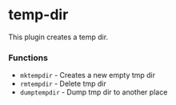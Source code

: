 #  temp-dir

This plugin creates a temp dir.

###  Functions

* `mktempdir` - Creates a new empty tmp dir
* `rmtempdir` - Delete tmp dir
* `dumptempdir` - Dump tmp dir to another place

